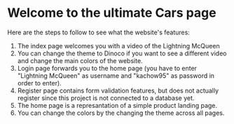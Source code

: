 # Welcome to the ultimate Cars page

Here are the steps to follow to see what the website's features:

1. The index page welcomes you with a video of the Lightning McQueen
2. You can change the theme to Dinoco if you want to see a different video and change the main colors of the website.
3. Login page forwards you to the home page (you have to enter "Lightning McQueen" as username and "kachow95" as password in order to enter).
4. Register page contains form validation features, but does not actually register since this project is not connected to a database yet.
5. The home page is a represantation of a simple product landing page.
6. You can change the colors by the changing the theme across all pages.